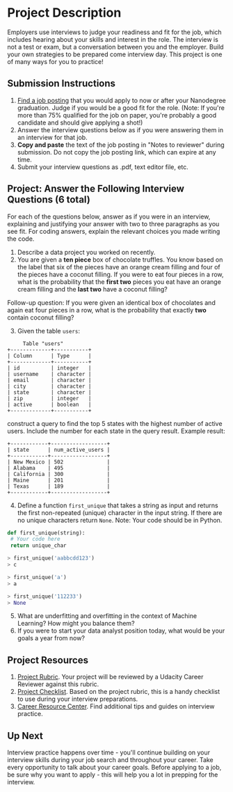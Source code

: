 # Project Description

Employers use interviews to judge your readiness and fit for the job, which includes hearing about your skills and interest in the role. The interview is not a test or exam, but a conversation between you and the employer. Build your own strategies to be prepared come interview day. This project is one of many ways for you to practice!

## Submission Instructions
1. [Find a job posting](https://career-resource-center.udacity.com/job-boards) that you would apply to now or after your Nanodegree graduation. Judge if you would be a good fit for the role. (Note: If you're more than 75% qualified for the job on paper, you're probably a good candidate and should give applying a shot!)
2. Answer the interview questions below as if you were answering them in an interview for that job.
3. **Copy and paste** the text of the job posting in "Notes to reviewer" during submission. Do not copy the job posting link, which can expire at any time.
4. Submit your interview questions as .pdf, text editor file, etc.

## Project: Answer the Following Interview Questions (6 total)
For each of the questions below, answer as if you were in an interview, explaining and justifying your answer with two to three paragraphs as you see fit. For coding answers, explain the relevant choices you made writing the code.

1. Describe a data project you worked on recently.
2. You are given a **ten piece** box of chocolate truffles. You know based on the label that six of the pieces have an orange cream filling and four of the pieces have a coconut filling. If you were to eat four pieces in a row, what is the probability that the **first two** pieces you eat have an orange cream filling and the **last two** have a coconut filling?

Follow-up question: If you were given an identical box of chocolates and again eat four pieces in a row, what is the probability that exactly **two** contain coconut filling?

3. Given the table `users`:

```
     Table "users"
+-------------+-----------+
| Column      | Type      |
+-------------+-----------+
| id          | integer   |
| username    | character |
| email       | character |
| city        | character |
| state       | character |
| zip         | integer   |
| active      | boolean   |
+-------------+-----------+
```

construct a query to find the top 5 states with the highest number of active users. Include the number for each state in the query result. Example result:

```
+------------+------------------+
| state      | num_active_users |
+------------+------------------+
| New Mexico | 502              |
| Alabama    | 495              |
| California | 300              |
| Maine      | 201              |
| Texas      | 189              |
+------------+------------------+
```

4. Define a function `first_unique` that takes a string as input and returns the first non-repeated (unique) character in the input string. If there are no unique characters return `None`. Note: Your code should be in Python.

```python
def first_unique(string):
 # Your code here
 return unique_char

> first_unique('aabbcdd123')
> c

> first_unique('a')
> a

> first_unique('112233')
> None
```
5. What are underfitting and overfitting in the context of Machine Learning? How might you balance them?
6. If you were to start your data analyst position today, what would be your goals a year from now?

## Project Resources
1. [Project Rubric](https://review.udacity.com/#!/rubrics/93/view). Your project will be reviewed by a Udacity Career Reviewer against this rubric.
2. [Project Checklist](https://docs.google.com/document/d/1iaLZ1qJ__5KVrFMneGbc3Mjvhh889nsb1ZS5BJPai4Q/pub?embedded=true). Based on the project rubric, this is a handy checklist to use during your interview preparations.
3. [Career Resource Center](https://career-resource-center.udacity.com/interviews). Find additional tips and guides on interview practice.

## Up Next
Interview practice happens over time - you'll continue building on your interview skills during your job search and throughout your career. Take every opportunity to talk about your career goals. Before applying to a job, be sure why you want to apply - this will help you a lot in prepping for the interview.
